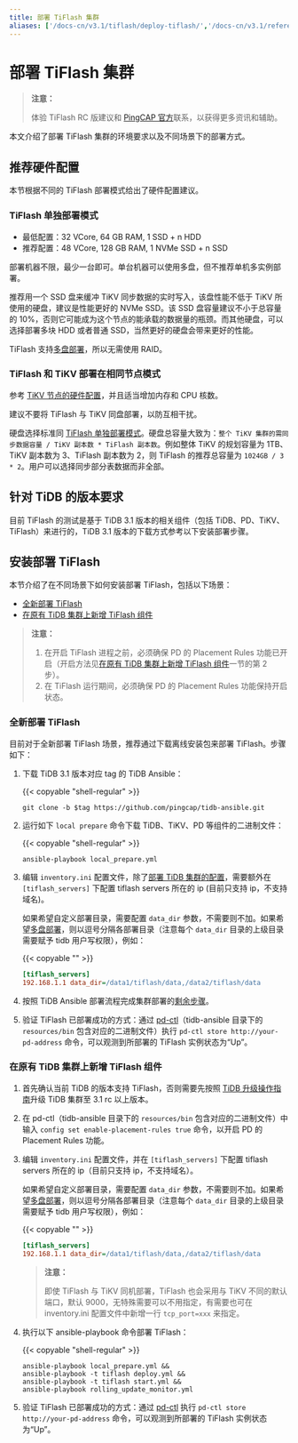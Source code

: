 ```yaml
---
title: 部署 TiFlash 集群
aliases: ['/docs-cn/v3.1/tiflash/deploy-tiflash/','/docs-cn/v3.1/reference/tiflash/deploy/']
---
```


# 部署 TiFlash 集群

> **注意：**
>
> 体验 TiFlash RC 版建议和 [PingCAP 官方](mailto:info@pingcap.com)联系，以获得更多资讯和辅助。

本文介绍了部署 TiFlash 集群的环境要求以及不同场景下的部署方式。

## 推荐硬件配置

本节根据不同的 TiFlash 部署模式给出了硬件配置建议。

### TiFlash 单独部署模式

* 最低配置：32 VCore, 64 GB RAM, 1 SSD + n HDD
* 推荐配置：48 VCore, 128 GB RAM, 1 NVMe SSD + n SSD

部署机器不限，最少一台即可。单台机器可以使用多盘，但不推荐单机多实例部署。

推荐用一个 SSD 盘来缓冲 TiKV 同步数据的实时写入，该盘性能不低于 TiKV 所使用的硬盘，建议是性能更好的 NVMe SSD。该 SSD 盘容量建议不小于总容量的 10%，否则它可能成为这个节点的能承载的数据量的瓶颈。而其他硬盘，可以选择部署多块 HDD 或者普通 SSD，当然更好的硬盘会带来更好的性能。

TiFlash 支持[多盘部署](/tiflash/tiflash-configuration.md#多盘部署)，所以无需使用 RAID。

### TiFlash 和 TiKV 部署在相同节点模式

参考 [TiKV 节点的硬件配置](/hardware-and-software-requirements.md#服务器建议配置)，并且适当增加内存和 CPU 核数。

建议不要将 TiFlash 与 TiKV 同盘部署，以防互相干扰。

硬盘选择标准同 [TiFlash 单独部署模式](#tiflash-单独部署模式)。硬盘总容量大致为：`整个 TiKV 集群的需同步数据容量 / TiKV 副本数 * TiFlash 副本数`。例如整体 TiKV 的规划容量为 1TB、TiKV 副本数为 3、TiFlash 副本数为 2，则 TiFlash 的推荐总容量为 `1024GB / 3 * 2`。用户可以选择同步部分表数据而非全部。

## 针对 TiDB 的版本要求

目前 TiFlash 的测试是基于 TiDB 3.1 版本的相关组件（包括 TiDB、PD、TiKV、TiFlash）来进行的，TiDB 3.1 版本的下载方式参考以下安装部署步骤。

## 安装部署 TiFlash

本节介绍了在不同场景下如何安装部署 TiFlash，包括以下场景：

- [全新部署 TiFlash](#全新部署-tiflash)
- [在原有 TiDB 集群上新增 TiFlash 组件](#在原有-tidb-集群上新增-tiflash-组件)

> **注意：**
>
> 1. 在开启 TiFlash 进程之前，必须确保 PD 的 Placement Rules 功能已开启（开启方法见[在原有 TiDB 集群上新增 TiFlash 组件](#在原有-tidb-集群上新增-tiflash-组件)一节的第 2 步）。
> 2. 在 TiFlash 运行期间，必须确保 PD 的 Placement Rules 功能保持开启状态。

### 全新部署 TiFlash

目前对于全新部署 TiFlash 场景，推荐通过下载离线安装包来部署 TiFlash。步骤如下：

1. 下载 TiDB 3.1 版本对应 tag 的 TiDB Ansible：

    {{< copyable "shell-regular" >}}

    ```shell
    git clone -b $tag https://github.com/pingcap/tidb-ansible.git
    ```

2. 运行如下 `local prepare` 命令下载 TiDB、TiKV、PD 等组件的二进制文件：

    {{< copyable "shell-regular" >}}

    ```shell
    ansible-playbook local_prepare.yml
    ```

3. 编辑 `inventory.ini` 配置文件，除了[部署 TiDB 集群的配置](/online-deployment-using-ansible.md#第-9-步编辑-inventoryini-文件分配机器资源)，需要额外在 `[tiflash_servers]` 下配置 tiflash servers 所在的 ip (目前只支持 ip，不支持域名)。

    如果希望自定义部署目录，需要配置 `data_dir` 参数，不需要则不加。如果希望[多盘部署](/tiflash/tiflash-configuration.md#多盘部署)，则以逗号分隔各部署目录（注意每个 `data_dir` 目录的上级目录需要赋予 tidb 用户写权限），例如：

    {{< copyable "" >}}

    ```ini
    [tiflash_servers]
    192.168.1.1 data_dir=/data1/tiflash/data,/data2/tiflash/data
    ```

4. 按照 TiDB Ansible 部署流程完成集群部署的[剩余步骤](/online-deployment-using-ansible.md#第-10-步调整-inventoryini-文件中的变量)。

5. 验证 TiFlash 已部署成功的方式：通过 [pd-ctl](/pd-control.md)（tidb-ansible 目录下的 `resources/bin` 包含对应的二进制文件）执行 `pd-ctl store http://your-pd-address` 命令，可以观测到所部署的 TiFlash 实例状态为“Up”。

### 在原有 TiDB 集群上新增 TiFlash 组件

1. 首先确认当前 TiDB 的版本支持 TiFlash，否则需要先按照 [TiDB 升级操作指南](/upgrade-tidb-using-ansible.md)升级 TiDB 集群至 3.1 rc 以上版本。

2. 在 pd-ctl（tidb-ansible 目录下的 `resources/bin` 包含对应的二进制文件）中输入 `config set enable-placement-rules true` 命令，以开启 PD 的 Placement Rules 功能。

3. 编辑 `inventory.ini` 配置文件，并在 `[tiflash_servers]` 下配置 tiflash servers 所在的 ip（目前只支持 ip，不支持域名）。

    如果希望自定义部署目录，需要配置 `data_dir` 参数，不需要则不加。如果希望[多盘部署](/tiflash/tiflash-configuration.md#多盘部署)，则以逗号分隔各部署目录（注意每个 `data_dir` 目录的上级目录需要赋予 tidb 用户写权限），例如：

    {{< copyable "" >}}

    ```ini
    [tiflash_servers]
    192.168.1.1 data_dir=/data1/tiflash/data,/data2/tiflash/data
    ```

    > **注意：**
    >
    > 即使 TiFlash 与 TiKV 同机部署，TiFlash 也会采用与 TiKV 不同的默认端口，默认 9000，无特殊需要可以不用指定，有需要也可在 inventory.ini 配置文件中新增一行 `tcp_port=xxx` 来指定。

4. 执行以下 ansible-playbook 命令部署 TiFlash：

    {{< copyable "shell-regular" >}}

    ```shell
    ansible-playbook local_prepare.yml &&
    ansible-playbook -t tiflash deploy.yml &&
    ansible-playbook -t tiflash start.yml &&
    ansible-playbook rolling_update_monitor.yml
    ```

5. 验证 TiFlash 已部署成功的方式：通过 [pd-ctl](/pd-control.md) 执行 `pd-ctl store http://your-pd-address` 命令，可以观测到所部署的 TiFlash 实例状态为“Up”。
